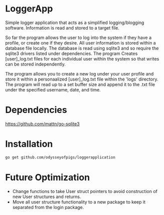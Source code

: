# LoggerApp

Simple logger application that acts as a simplified logging/blogging software.
Information is read and stored to a target file.

So far the program allows the user to log into the system if they have a 
profile, or create one if they desire. All user information is stored within a 
database file locally. The database is read using sqlite3 and so require the 
sqlite3 drivers listed under dependencies. The program Creates [user]_log.txt 
files for each individual user within the system so that writes can be stored 
independently.

The program allows you to create a new log under your user profile and store it 
within a personaalized [user]_log.txt file within the 'logs' directory. The program 
will read up to a set buffer size and append it to the .txt file under the specified 
username, date, and time.


# Dependencies

https://github.com/mattn/go-sqlite3

# Installation

```bash
go get github.com/odysseyofpigs/loggerapplication
```

# Future Optimization

* Change functions to take User struct pointers to avoid construction of new User 
structures and returns.
* Move all user structure functionality to a new package to keep it separated from the 
login package.
